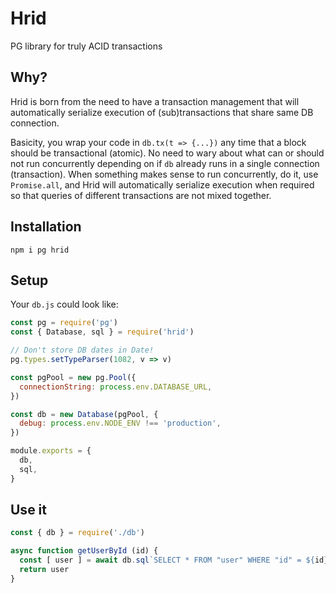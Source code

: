 # Hrid
PG library for truly ACID transactions

## Why?
Hrid is born from the need to have a transaction management that will automatically serialize execution of (sub)transactions that share same DB connection.

Basicity, you wrap your code in `db.tx(t => {...})` any time that a block should be transactional (atomic). No need to wary about what can or should not run concurrently depending on if `db` already runs in a single connection (transaction). When something makes sense to run concurrently, do it, use `Promise.all`, and Hrid will automatically serialize execution when required so that queries of different transactions are not mixed together.

## Installation

```
npm i pg hrid
```

## Setup

Your `db.js` could look like:

```js
const pg = require('pg')
const { Database, sql } = require('hrid')

// Don't store DB dates in Date!
pg.types.setTypeParser(1082, v => v)

const pgPool = new pg.Pool({
  connectionString: process.env.DATABASE_URL,
})

const db = new Database(pgPool, {
  debug: process.env.NODE_ENV !== 'production',
})

module.exports = {
  db,
  sql,
}
```

## Use it

```js
const { db } = require('./db')

async function getUserById (id) {
  const [ user ] = await db.sql`SELECT * FROM "user" WHERE "id" = ${id}`
  return user
}
```
